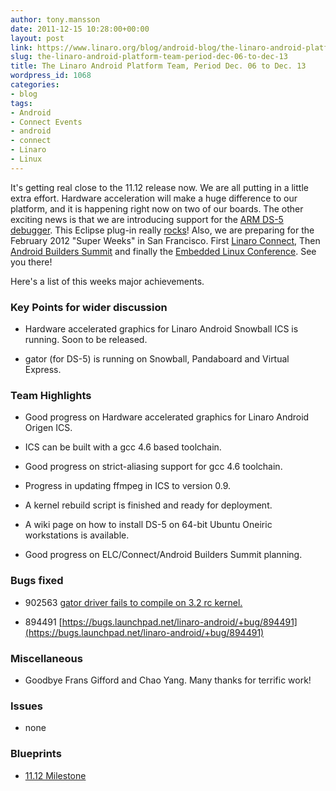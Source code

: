 ```yaml
---
author: tony.mansson
date: 2011-12-15 10:28:00+00:00
layout: post
link: https://www.linaro.org/blog/android-blog/the-linaro-android-platform-team-period-dec-06-to-dec-13/
slug: the-linaro-android-platform-team-period-dec-06-to-dec-13
title: The Linaro Android Platform Team, Period Dec. 06 to Dec. 13
wordpress_id: 1068
categories:
- blog
tags:
- Android
- Connect Events
- android
- connect
- Linaro
- Linux
---
```


It's getting real close to the 11.12 release now. We are all putting in a little extra effort. Hardware acceleration will make a huge difference to our platform, and it is happening right now on two of our boards. The other exciting news is that we are introducing support for the [ARM DS-5 debugger](http://www.arm.com/products/tools/software-tools/ds-5/community-edition/index.php). This Eclipse plug-in really [rocks](https://wiki.linaro.org/Platform/DevPlatform/DS5)! Also, we are preparing for the February 2012 "Super Weeks" in San Francisco. First [Linaro Connect](http://connect.linaro.org/), Then [Android Builders Summit](https://events.linuxfoundation.org/events/android-builders-summit/) and finally the [Embedded Linux Conference](https://events.linuxfoundation.org/events/embedded-linux-conference). See you there!

Here's a list of this weeks major achievements.


### Key Points for wider discussion

  * Hardware accelerated graphics for Linaro Android Snowball ICS is running. Soon to be released.


  * gator (for DS-5) is running on Snowball, Pandaboard and Virtual Express.

### Team Highlights

  * Good progress on Hardware accelerated graphics for Linaro Android Origen ICS.


  * ICS can be built with a gcc 4.6 based toolchain.


  * Good progress on strict-aliasing support for gcc 4.6 toolchain.


  * Progress in updating ffmpeg in ICS to version 0.9.


  * A kernel rebuild script is finished and ready for deployment.


  * A wiki page on how to install DS-5 on 64-bit Ubuntu Oneiric workstations is available.


  * Good progress on ELC/Connect/Android Builders Summit planning.

### Bugs fixed

  * 902563 [gator driver fails to compile on 3.2 rc kernel.](https://bugs.launchpad.net/linaro-android/+bug/902563)


  * 894491 [https://bugs.launchpad.net/linaro-android/+bug/894491](https://bugs.launchpad.net/linaro-android/+bug/894491)

### Miscellaneous

  * Goodbye Frans Gifford and Chao Yang. Many thanks for terrific work!

### Issues

  * none

### Blueprints

  * [11.12 Milestone](https://launchpad.net/linaro-android/+milestone/11.12)
